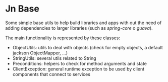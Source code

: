 # Jn Base

Some simple base utils to help build libraries and apps with out the need
of adding dependencies to larger libraries (such as _spring-core_ o _guava_).

The main functionality is represented by these classes:
* ObjectUtils: utils to deal with objects (check for empty objects,
a default jackson ObjectMapper, ...)
* StringUtils: several utils related to String
* Preconditions: helpers to check for method arguments and state
* ClientException: general runtime exception to be used by client components that connect
to services